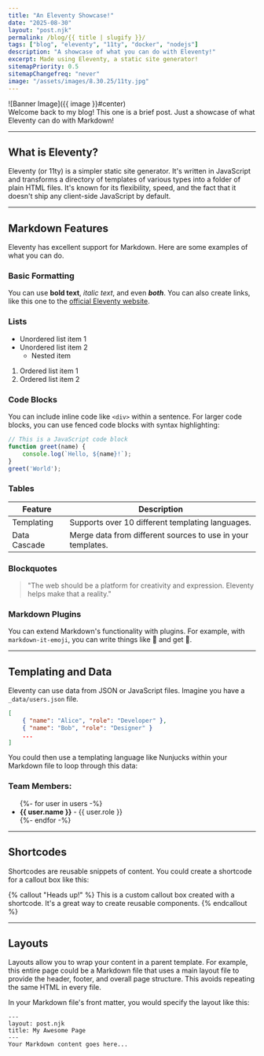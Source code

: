 ```yaml
---
title: "An Eleventy Showcase!"
date: "2025-08-30"
layout: "post.njk"
permalink: /blog/{{ title | slugify }}/
tags: ["blog", "eleventy", "11ty", "docker", "nodejs"]
description: "A showcase of what you can do with Eleventy!"
excerpt: Made using Eleventy, a static site generator!
sitemapPriority: 0.5
sitemapChangefreq: "never"
image: "/assets/images/8.30.25/11ty.jpg"
---
```


![Banner Image]({{ image }}#center)
<br/>
Welcome back to my blog! This one is a brief post. Just a showcase of what Eleventy can do with Markdown!

---

## What is Eleventy?
Eleventy (or 11ty) is a simpler static site generator. It's written in JavaScript and transforms a directory of templates of various types into a folder of plain HTML files. It's known for its flexibility, speed, and the fact that it doesn't ship any client-side JavaScript by default.

---

## Markdown Features
Eleventy has excellent support for Markdown. Here are some examples of what you can do.

### Basic Formatting
You can use **bold text**, *italic text*, and even ***both***. You can also create links, like this one to the [official Eleventy website](https://www.11ty.dev/).

### Lists
* Unordered list item 1
* Unordered list item 2
    * Nested item

1.  Ordered list item 1
2.  Ordered list item 2

### Code Blocks
You can include inline code like `<div>` within a sentence. For larger code blocks, you can use fenced code blocks with syntax highlighting:

```js
// This is a JavaScript code block
function greet(name) {
    console.log(`Hello, ${name}!`);
}
greet('World');
```

### Tables

| Feature         | Description                                                 |
| --------------- | ----------------------------------------------------------- |
| Templating      | Supports over 10 different templating languages.            |
| Data Cascade    | Merge data from different sources to use in your templates. |

### Blockquotes
> "The web should be a platform for creativity and expression. Eleventy helps make that a reality."

### Markdown Plugins
You can extend Markdown's functionality with plugins. For example, with `markdown-it-emoji`, you can write things like :tada: and get 🎉.

***

## Templating and Data
Eleventy can use data from JSON or JavaScript files. Imagine you have a `_data/users.json` file. 

```json
[
    { "name": "Alice", "role": "Developer" },
    { "name": "Bob", "role": "Designer" }
    ...
]
```

You could then use a templating language like Nunjucks within your Markdown file to loop through this data:

### Team Members:
<ul>
{%- for user in users -%}
    <li><strong>{{ user.name }}</strong> - {{ user.role }}</li>
{%- endfor -%}
</ul>

---

## Shortcodes
Shortcodes are reusable snippets of content. You could create a shortcode for a callout box like this:

{% callout "Heads up!" %}
This is a custom callout box created with a shortcode. It's a great way to create reusable components.
{% endcallout %}

---

## Layouts
Layouts allow you to wrap your content in a parent template. For example, this entire page could be a Markdown file that uses a main layout file to provide the header, footer, and overall page structure. This avoids repeating the same HTML in every file.

In your Markdown file's front matter, you would specify the layout like this:

```
---
layout: post.njk
title: My Awesome Page
---
Your Markdown content goes here...
```